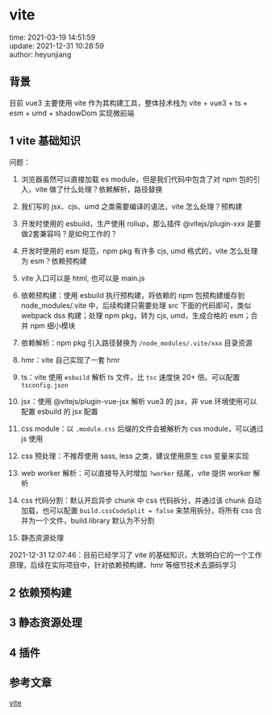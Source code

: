 # vite

time: 2021-03-19 14:51:59  
update: 2021-12-31 10:28:59  
author: heyunjiang

## 背景

目前 vue3 主要使用 vite 作为其构建工具，整体技术栈为 vite + vue3 + ts + esm + umd + shadowDom 实现微前端

## 1 vite 基础知识

问题：  
1. 浏览器虽然可以直接加载 es module，但是我们代码中包含了对 npm 包的引入，vite 做了什么处理？依赖解析，路径替换
2. 我们写的 jsx、cjs、umd 之类需要编译的语法，vite 怎么处理？预构建
3. 开发时使用的 esbuild，生产使用 rollup，那么插件 @vitejs/plugin-xxx 是要做2套兼容吗？是如何工作的？
4. 开发时使用的 esm 规范，npm pkg 有许多 cjs, umd 格式的，vite 怎么处理为 esm？依赖预构建

1. vite 入口可以是 html, 也可以是 main.js
2. 依赖预构建：使用 esbuild 执行预构建，将依赖的 npm 包预构建缓存到 node_modules/.vite 中，后续构建只需要处理 src 下面的代码即可，类似 webpack dss 构建；处理 npm pkg，转为 cjs, umd，生成合格的 esm；合并 npm 细小模块
3. 依赖解析：npm pkg 引入路径替换为 `/node_modules/.vite/xxx` 目录资源
4. hmr：vite 自己实现了一套 hmr
5. ts：vite 使用 `esbuild` 解析 ts 文件，比 `tsc` 速度快 20+ 倍。可以配置 `tsconfig.json`
6. jsx：使用 @vitejs/plugin-vue-jsx 解析 vue3 的 jsx，非 vue 环境使用可以配置 esbuild 的 jsx 配置
7. css module：以 `.module.css` 后缀的文件会被解析为 css module，可以通过 js 使用
8. css 预处理：不推荐使用 sass, less 之类，建议使用原生 css 变量来实现
9. web worker 解析：可以直接导入时增加 `?worker` 结尾，vite 提供 worker 解析
10. css 代码分割：默认开启异步 chunk 中 css 代码拆分，并通过该 chunk 自动加载，也可以配置 `build.cssCodeSplit = false` 来禁用拆分，将所有 css 合并为一个文件，build.library 默认为不分割
11. 静态资源处理

2021-12-31 12:07:46：目前已经学习了 vite 的基础知识，大致明白它的一个工作原理，后续在实际项目中，针对依赖预构建、hmr 等细节技术去源码学习

## 2 依赖预构建

## 3 静态资源处理

## 4 插件

## 参考文章

[vite](https://vitejs.bootcss.com/guide/why.html)
